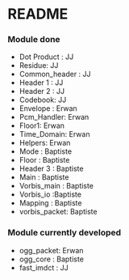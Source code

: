 # README #



### Module done ###

* Dot Product : JJ
* Residue: JJ
* Common_header : JJ
* Header 1 : JJ
* Header 2 : JJ
* Codebook: JJ
* Envelope : Erwan
* Pcm_Handler: Erwan
* Floor1: Erwan 
* Time_Domain: Erwan
* Helpers: Erwan
* Mode : Baptiste
* Floor : Baptiste
* Header 3 : Baptiste
* Main : Baptiste
* Vorbis_main : Baptiste
* Vorbis_io :Baptiste
* Mapping : Baptiste
* vorbis_packet: Baptiste

### Module currently developed ###

* ogg_packet: Erwan
* ogg_core : Baptiste
* fast_imdct : JJ